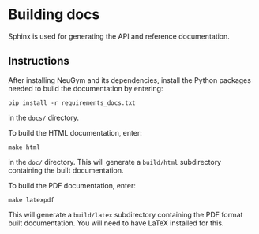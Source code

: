 # Building docs

Sphinx is used for generating the API and reference documentation.

## Instructions

After installing NeuGym and its dependencies, install the Python
packages needed to build the documentation by entering:

    pip install -r requirements_docs.txt

in the `docs/` directory.

To build the HTML documentation, enter:

    make html

in the `doc/` directory. This will generate a `build/html` subdirectory
containing the built documentation.

To build the PDF documentation, enter:

    make latexpdf

This will generate a `build/latex` subdirectory containing the PDF 
format built documentation.
You will need to have LaTeX installed for this.